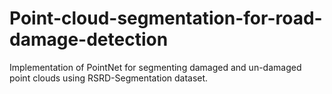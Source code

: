# Point-cloud-segmentation-for-road-damage-detection
Implementation of PointNet for segmenting damaged and un-damaged point clouds using RSRD-Segmentation dataset.
